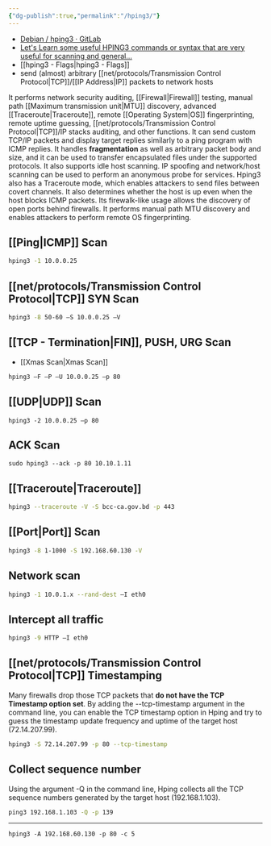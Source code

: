 ```yaml
---
{"dg-publish":true,"permalink":"/hping3/"}
---
```


- [Debian / hping3 · GitLab](https://salsa.debian.org/debian/hping3)
- [Let's Learn some useful HPING3 commands or syntax that are very useful for scanning and general…](https://kushalpokhrel.medium.com/lets-learn-some-useful-hping3-commands-or-syntax-that-are-very-useful-for-scanning-and-general-a557c467ec5)
- [[hping3 - Flags\|hping3 - Flags]]
- send (almost) arbitrary [[net/protocols/Transmission Control Protocol\|TCP]]/[[IP Address\|IP]] packets to network hosts

It performs network security auditing, [[Firewall\|Firewall]] testing, manual path [[Maximum transmission unit\|MTU]] discovery, advanced [[Traceroute\|Traceroute]], remote [[Operating System\|OS]] fingerprinting, remote uptime guessing, [[net/protocols/Transmission Control Protocol\|TCP]]/IP stacks auditing, and other functions. It can send custom TCP/IP packets and display target replies similarly to a ping program with ICMP replies. It handles **fragmentation** as well as arbitrary packet body and size, and it can be used to transfer encapsulated files under the supported protocols. It also supports idle host scanning. IP spoofing and network/host scanning can be used to perform an anonymous probe for services. Hping3 also has a Traceroute mode, which enables attackers to send files between covert channels. It also determines whether the host is up even when the host blocks ICMP packets. Its firewalk-like usage allows the discovery of open ports behind firewalls. It performs manual path MTU discovery and enables attackers to perform remote OS fingerprinting.


## [[Ping\|ICMP]] Scan

```bash
hping3 -1 10.0.0.25
```


## [[net/protocols/Transmission Control Protocol\|TCP]] SYN Scan

```bash
hping3 -8 50-60 –S 10.0.0.25 –V
```

## [[TCP - Termination\|FIN]], PUSH, URG Scan

- [[Xmas Scan\|Xmas Scan]]
```bash
hping3 –F –P –U 10.0.0.25 –p 80
```

## [[UDP\|UDP]] Scan

```
hping3 -2 10.0.0.25 –p 80 
```

## ACK Scan


```
sudo hping3 --ack -p 80 10.10.1.11
```

## [[Traceroute\|Traceroute]]

```bash
hping3 --traceroute -V -S bcc-ca.gov.bd -p 443
```
## [[Port\|Port]] Scan

```bash
hping3 -8 1-1000 -S 192.168.60.130 -V
```

## Network scan

```bash
hping3 -1 10.0.1.x --rand-dest –I eth0
```

## Intercept all traffic

```bash
hping3 -9 HTTP –I eth0
```

## [[net/protocols/Transmission Control Protocol\|TCP]] Timestamping 

Many firewalls drop those TCP packets that **do not have the TCP Timestamp option set**. By adding the --tcp-timestamp argument in the command line, you can enable the TCP timestamp option in Hping and try to guess the timestamp update frequency and uptime of the target host (72.14.207.99).


```bash
hping3 -S 72.14.207.99 -p 80 --tcp-timestamp
```


## Collect sequence number

Using the argument -Q in the command line, Hping collects all the TCP sequence numbers generated by the target host (192.168.1.103). 
```bash
ping3 192.168.1.103 -Q -p 139
```


---

```
hping3 -A 192.168.60.130 -p 80 -c 5
```

